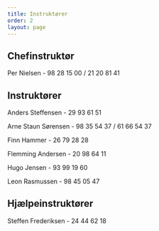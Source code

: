 ```yaml
---
title: Instruktører
order: 2
layout: page
---
```

## Chefinstruktør	 	 	 
Per Nielsen - 98 28 15 00 / 21 20 81 41

## Instruktører
Anders Steffensen - 29 93 61 51

Arne Staun Sørensen - 98 35 54 37 / 61 66 54 37

Finn Hammer - 26 79 28 28

Flemming Andersen - 20 98 64 11

Hugo Jensen - 93 99 19 60

Leon Rasmussen - 98 45 05 47

## Hjælpeinstruktører
Steffen Frederiksen - 24 44 62 18
